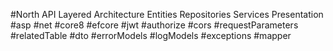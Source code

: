 #North API
Layered Architecture 
Entities 
Repositories 
Services 
Presentation #asp #net #core8 #efcore #jwt #authorize #cors #requestParameters #relatedTable #dto #errorModels #logModels #exceptions #mapper 